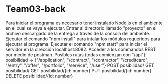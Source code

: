 # Team03-back

Para iniciar el programa es necesario tener instalado Node.js en el ambiente en el cual se vaya a ejecutar.
Entrar al directorio llamado "proyecto" en el archivo descargado de la entrega a través de la consola del ambiente.
Ejecutar el comando "npm install" para intalar los módulos requeridos para ejecutar el programa.
Ejecutar el comando "npm start" para iniciar el servidor en la dirección localhost:8082.
Acceder a los commandos REST por medio de postman.
    Posibles rutas (todas comienzan con "/api"):
    posibilidad -> {"/application", "/contract", "/contractor", "/creditcard", "/entry", "/offer", "/portfolio", "/service", "/user"}
    POST posibilidad/
    GET posibilidad/
    GET posibilidad/{id: number}
    PUT posibilidad/{id: number}
    DELETE posibilidad/{id: number}
